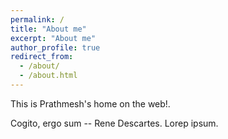 ```yaml
---
permalink: /
title: "About me"
excerpt: "About me"
author_profile: true
redirect_from:
  - /about/
  - /about.html
---
```


This is Prathmesh's home on the web!.

Cogito, ergo sum -- Rene Descartes.
Lorep ipsum.

